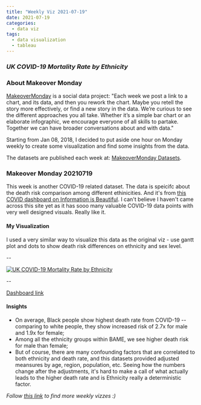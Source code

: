 ```yaml
---
title: "Weekly Viz 2021-07-19"
date: 2021-07-19
categories:
  - data viz
tags:
  - data visualization
  - tableau
---
```


### *UK COVID-19 Mortality Rate by Ethnicity*


### About Makeover Monday

[MakeoverMonday](http://www.makeovermonday.co.uk/) is a social data project:
"Each week we post a link to a chart, and its data, and then you rework the chart.
Maybe you retell the story more effectively, or find a new story in the data.
We’re curious to see the different approaches you all take. Whether it’s a simple bar chart or an elaborate infographic, we encourage everyone of all skills to partake.
Together we can have broader conversations about and with data."

Starting from Jan 08, 2018, I decided to put aside one hour on Monday weekly to create some visualization and find some insights from the data.

The datasets are published each week at: [MakeoverMonday Datasets](http://www.makeovermonday.co.uk/data/).

### Makeover Monday 20210719

This week is another COVID-19 related dataset. The data is speicifc about the death risk comparison among different ethinicities. And it's from [this COVID dashboard on Information is Beautiful](https://informationisbeautiful.net/visualizations/covid-19-coronavirus-infographic-datapack/). I can't believe I haven't came across this site yet as it has sooo many valuable COVID-19 data points with very well designed visuals. Really like it.  

#### My Visualization

I used a very similar way to visualize this data as the original viz - use gantt plot and dots to show death risk differences on ethnicity and sex level.  

--  
<div class='tableauPlaceholder' id='viz1626748991846' style='position: relative'>
  <noscript><a href='#'>
    <img alt='UK COVID-19 Mortality Rate by Ethnicity ' src='https:&#47;&#47;public.tableau.com&#47;static&#47;images&#47;Ma&#47;MakeOverMonday20210719UKCOVID-19MortalityRatebyEthnicity&#47;UKCOVID-19MortalityRatebyEthnicity&#47;1_rss.png' style='border: none' />
    </a></noscript>
  <object class='tableauViz'  style='display:none;'>
    <param name='host_url' value='https%3A%2F%2Fpublic.tableau.com%2F' />
    <param name='embed_code_version' value='3' />
    <param name='site_root' value='' />
    <param name='name' value='MakeOverMonday20210719UKCOVID-19MortalityRatebyEthnicity&#47;UKCOVID-19MortalityRatebyEthnicity' />
    <param name='tabs' value='no' />
    <param name='toolbar' value='yes' />
    <param name='static_image' value='https:&#47;&#47;public.tableau.com&#47;static&#47;images&#47;Ma&#47;MakeOverMonday20210719UKCOVID-19MortalityRatebyEthnicity&#47;UKCOVID-19MortalityRatebyEthnicity&#47;1.png' /> 
    <param name='animate_transition' value='yes' />
    <param name='display_static_image' value='yes' />
    <param name='display_spinner' value='yes' />
    <param name='display_overlay' value='yes' />
    <param name='display_count' value='yes' />
    <param name='language' value='en-US' /><param name='filter' value='publish=yes' />
  </object></div>        
  <script type='text/javascript'>           
  var divElement = document.getElementById('viz1626748991846');      
  var vizElement = divElement.getElementsByTagName('object')[0];         
  if ( divElement.offsetWidth > 800 ) { vizElement.style.width='800px';vizElement.style.height='627px';} else if ( divElement.offsetWidth > 500 ) { vizElement.style.width='800px';vizElement.style.height='627px';} else { vizElement.style.width='100%';vizElement.style.height='727px';}    
  var scriptElement = document.createElement('script');      
  scriptElement.src = 'https://public.tableau.com/javascripts/api/viz_v1.js';   
  vizElement.parentNode.insertBefore(scriptElement, vizElement);           
</script>
  
--  

[Dashboard link](https://public.tableau.com/views/MakeOverMonday20210719UKCOVID-19MortalityRatebyEthnicity/UKCOVID-19MortalityRatebyEthnicity?:language=en-US&publish=yes&:display_count=n&:origin=viz_share_link)
  
#### Insights
* On average, Black people show highest death rate from COVID-19 -- comparing to white people, they show increased risk of 2.7x for male and 1.9x for female;  
* Among all the ethnicity groups within BAME, we see higher death risk for male than female;  
* But of course, there are many confounding factors that are correlated to both ethnicity and death rate, and this datasets provided adjusted meansures by age, region, population, etc. Seeing how the numbers change after the adjustments, it's hard to make a call of what actually leads to the higher death rate and is Ethnicity really a deterministic factor.  
  

*Follow [this link](https://yudong-94.github.io/personal-website/project/WeeklyViz2021/) to find more weekly vizzes :)*